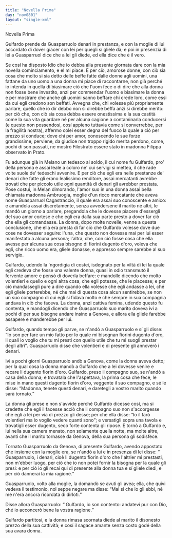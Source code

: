 ```yaml
---
title: "Novella Prima"
day: "nov0801"
layout: "single-xml"
---
```

<div id="nov0801" type="novella" who="neifile">
<head>Novella Prima</head>
<argument who="author">
<p id="p08010001">
<name persref="gulfardo" type="person">Gulfardo</name> prende da 
            <name persref="guasparruolo" type="person">Guasparruolo</name> denari in prestanza, e con la moglie di lui accordato di dover giacer con lei per quegli sí gliele dà; e poi in presenzia di lei a 
            <name persref="guasparruolo" type="person">Guasparruol</name> dice che a lei gli diede, ed ella dice che è il vero.</p>
</argument>
<div3 type="commentary" who="neifile">
<p>
<milestone id="p08010002"/>Se cosí ha disposto Idio che io debba alla presente giornata dare con la mia novella cominciamento, e el mi piace. E per ciò, amorose donne, con ciò sia cosa che molto si sia detto delle beffe fatte dalle donne agli uomini, una fattane da uno uomo a una donna mi piace di raccontarne, non già perché io intenda in quella di biasimare ciò che l'uom fece o di dire che alla donna non fosse bene investito, anzi per commendar l'uomo e biasimare la donna e per mostrare che anche gli uomini sanno beffare chi crede loro, come essi da cui egli credono son beffati. 
            <milestone id="p08010003"/>Avvegna che, chi volesse piú propriamente parlare, quello che io dir debbo non si direbbe beffa anzi si direbbe merito: per ciò che, con ciò sia cosa debba essere onestissima e la sua castità come la sua vita guardare né per alcuna cagione a contaminarla conducersi (e questo non possendosi, cosí appieno tuttavia come si converrebbe, per la fragilità nostra), affermo colei esser degna del fuoco la quale a ciò per prezzo si conduce; 
            <milestone id="p08010004"/>dove chi per amor, conoscendo le sue forze grandissime, perviene, da giudice non troppo rigido merita perdono, come, pochi dí son passati, ne mostrò Filostrato essere stato in madonna Filippa observato in Prato.</p>
</div3>
<p>
<milestone id="p08010005"/>Fu adunque già in 
          <name placeref="milano" type="place">Melano</name> un tedesco al soldo, il cui nome fu 
          <name persref="gulfardo" type="person">Gulfardo</name>, pro' della persona e assai leale a coloro ne' cui servigi si mettea, il che rade volte suole de' tedeschi avvenire. E per ciò che egli era nelle prestanze de' denari che fatte gli erano lealissimo renditore, assai mercatanti avrebbe trovati che per piccolo utile ogni quantità di denari gli avrebber prestata. 
          <milestone id="p08010006"/>Pose costui, in 
          <name placeref="milano" type="place">Melan</name> dimorando, l'amor suo in una donna assai bella chiamata 
          <name persref="ambruogia" type="person">madonna Ambruogia</name>, moglie d'un ricco mercatante che aveva nome 
          <name persref="guasparruolo" type="person">Guasparruol Cagastraccio</name>, il quale era assai suo conoscente e amico: e amandola assai discretamente, senza avvedersene il marito né altri, le mandò un giorno a parlare, pregandola che le dovesse piacere d'essergli del suo amor cortese e che egli era dalla sua parte presto a dover far ciò che ella gli comandasse. 
          <milestone id="p08010007"/>La donna, dopo molte novelle, venne a questa conclusione, che ella era presta di far ciò che 
          <name persref="gulfardo" type="person">Gulfardo</name> volesse dove due cose ne dovesser seguire: l'una, che questo non dovesse mai per lui esser manifestato a alcuna persona; l'altra, che, con ciò fosse cosa che ella avesse per alcuna sua cosa bisogno di fiorini dugento d'oro, voleva che egli, che ricco uomo era, gliele donasse, e appresso sempre sarebbe al suo servigio.</p>
<p>
<milestone id="p08010008"/>
<name persref="gulfardo" type="person">Gulfardo</name>, udendo la 'ngordigia di costei, isdegnato per la viltà di lei la quale egli credeva che fosse una valente donna, quasi in odio transmutò il fervente amore e pensò di doverla beffare: e mandolle dicendo che molto volentieri e quello e ogni altra cosa, che egli potesse, che le piacesse; e per ciò mandassegli pure a dire quando ella volesse che egli andasse a lei, ché egli gliele porterebbe, né che mai di questa cosa alcun sentirebbe, se non un suo compagno di cui egli si fidava molto e che sempre in sua compagnia andava in ciò che faceva. 
          <milestone id="p08010009"/>La donna, anzi cattiva femina, udendo questo fu contenta, e mandogli dicendo che 
          <name persref="guasparruolo" type="person">Guasparruolo</name> suo marito doveva ivi a pochi dí per sue bisogne andare insino a 
          <name persref="genova" type="place">Genova</name>, e allora ella gliele farebbe assapere e manderebbe per lui.</p>
<p>
<milestone id="p08010010"/>
<name persref="gulfardo" type="person">Gulfardo</name>, quando tempo gli parve, se n'andò a 
          <name persref="guasparruolo" type="person">Guasparruolo</name> e sí gli disse: 
          <q direct="unspecified" who="gulfardo">Io son per fare un mio fatto per lo quale mi bisognan fiorini dugento d'oro, li quali io voglio che tu mi presti con quello utile che tu mi suogli prestar degli altri</q>. 
          <name persref="guasparruolo" type="person">Guasparruolo</name> disse che volentieri e di presente gli annoverò i denari.</p>
<p>
<milestone id="p08010011"/>Ivi a pochi giorni 
          <name persref="guasparruolo" type="person">Guasparruolo</name> andò a 
          <name persref="genova" type="place">Genova</name>, come la donna aveva detto; per la qual cosa la donna mandò a 
          <name persref="gulfardo" type="person">Gulfardo</name> che a lei dovesse venire e recare li dugento fiorin d'oro.
          <milestone id="p08010012"/>
<name persref="gulfardo" type="person">Gulfardo</name>, preso il compagno suo, se n'andò a casa della donna; e trovatala che l'aspettava, la prima cosa che fece, le mise in mano questi dugento fiorin d'oro, veggente il suo compagno, e sé le disse: 
          <q direct="unspecified" who="gulfardo">Madonna, tenete questi denari, e daretegli a vostro marito quando sarà tornato.</q></p>
<p>
<milestone id="p08010013"/>La donna gli prese e non s'avvide perché 
          <name persref="gulfardo" type="person">Gulfardo</name> dicesse cosí, ma si credette che egli il facesse acciò che il compagno suo non s'accorgesse che egli a lei per via di prezzo gli desse; per che ella disse: 
          <q direct="unspecified" who="ambruogia">Io il farò volentieri ma io voglio vedere quanti sono</q>; e versatigli sopra una tavola e trovatigli esser dugento, seco forte contenta gli ripose. 
          <milestone id="p08010014"/>E tornò a 
          <name persref="gulfardo" type="person">Gulfardo</name> e, lui nella sua camera menato, non solamente quella notte, ma molte altre, avanti che il marito tornasse da 
          <name persref="genova" type="place">Genova</name>, della sua persona gli sodisfece.</p>
<p>
<milestone id="p08010015"/>Tornato 
          <name persref="guasparruolo" type="person">Guasparruolo</name> da 
          <name persref="genova" type="place">Genova</name>, di presente 
          <name persref="gulfardo" type="person">Gulfardo</name>, avendo appostato che insieme con la moglie era, se n'andò a lui e in presenza di lei disse: 
          <q direct="unspecified" who="gulfardo">
<name persref="guasparruolo" type="person">Guasparruolo</name>, i denari, cioè li dugento fiorin d'oro che l'altrier mi prestasti, non m'ebber luogo, per ciò che io non potei fornir la bisogna per la quale gli presi: e per ciò io gli recai qui di presente alla donna tua e sí gliele diedi, e per ciò dannerai la mia ragione.</q></p>
<p>
<milestone id="p08010016"/>
<name persref="guasparruolo" type="person">Guasparruolo</name>, volto alla moglie, la domandò se avuti gli avea; ella, che quivi vedeva il testimonio, nol seppe negare ma disse: 
          <q direct="unspecified" who="ambruogia">Mai sí che io gli ebbi, né me n'era ancora ricordata di dirloti.</q></p>
<p>
<milestone id="p08010017"/>Disse allora 
          <name persref="guasparruolo" type="person">Guasparruolo</name>: 
          <q direct="unspecified" who="guasparruolo">
<name persref="gulfardo" type="person">Gulfardo</name>, io son contento: andatevi pur con Dio, ché io acconcerò bene la vostra ragione.</q></p>
<p>
<milestone id="p08010018"/>
<name persref="gulfardo" type="person">Gulfardo</name> partitosi, e la donna rimasa scornata diede al marito il disonesto prezzo della sua cattività; e cosí il sagace amante senza costo godé della sua avara donna.</p>
</div>